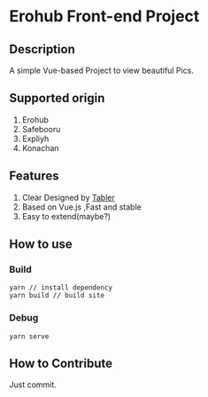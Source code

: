 # Erohub Front-end Project

## Description

A simple Vue-based Project to view beautiful Pics.

## Supported origin
1. Erohub
2. Safebooru
3. Expliyh
4. Konachan

## Features

1. Clear Designed by [Tabler](htttps://preview.tabler.io)
2. Based on Vue.js ,Fast and stable
3. Easy to extend(maybe?)

## How to use
### Build
```
yarn // install dependency
yarn build // build site
```

### Debug
```
yarn serve
```

## How to Contribute
Just commit.